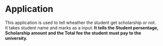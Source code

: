 # Application
This application is used to tell wheather the student get scholarship or not.<br>
It takes student name and marks as a input.<b>
It tells the Student persentage, Scholarship amount and the Total fee the student must pay to the university.
